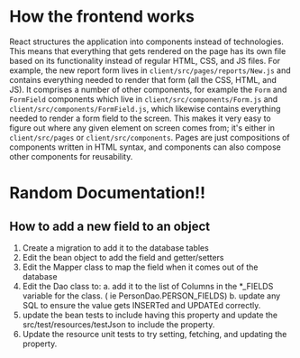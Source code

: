 # How the frontend works
React structures the application into components instead of technologies. This means that everything that gets rendered on the page has its own file based on its functionality instead of regular HTML, CSS, and JS files. For example, the new report form lives in `client/src/pages/reports/New.js` and contains everything needed to render that form (all the CSS, HTML, and JS). It comprises a number of other components, for example the `Form` and `FormField` components which live in `client/src/components/Form.js` and `client/src/components/FormField.js`, which likewise contains everything needed to render a form field to the screen. This makes it very easy to figure out where any given element on screen comes from; it's either in `client/src/pages` or `client/src/components`. Pages are just compositions of components written in HTML syntax, and components can also compose other components for reusability.

# Random Documentation!!

## How to add a new field to an object

1. Create a migration to add it to the database tables
1. Edit the bean object to add the field and getter/setters
1. Edit the Mapper class to map the field when it comes out of the database
1. Edit the Dao class to:
  a. add it to the list of Columns in the *_FIELDS variable for the class. ( ie PersonDao.PERSON_FIELDS)
  b. update any SQL to ensure the value gets INSERTed and UPDATEd correctly.
1. update the bean tests to include having this property and update the src/test/resources/testJson to include the property.
1. Update the resource unit tests to try setting, fetching, and updating the property.
